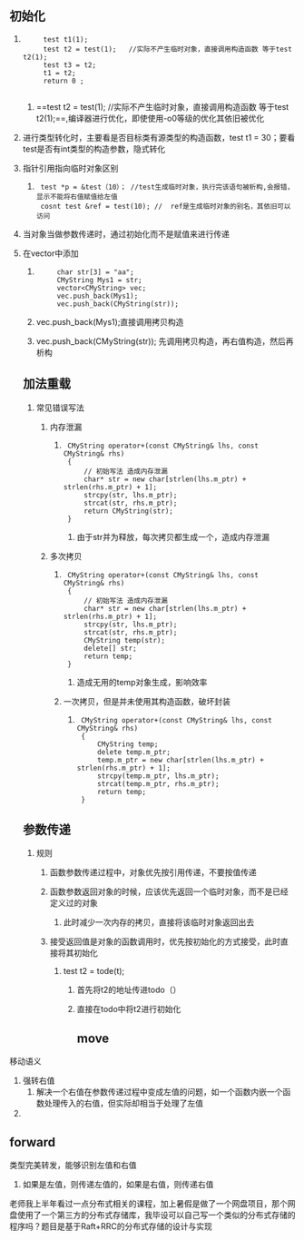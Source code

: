 ## 初始化

1. ```
    	test t1(1);
    	test t2 = test(1);   //实际不产生临时对象，直接调用构造函数 等于test t2(1);
    	test t3 = t2;
    	t1 = t2;
    	return 0 ;
    
    ```

    1. ==test t2 = test(1);   //实际不产生临时对象，直接调用构造函数 等于test t2(1);==,编译器进行优化，即使使用-o0等级的优化其依旧被优化

2. 进行类型转化时，主要看是否目标类有源类型的构造函数，test t1 = 30；要看test是否有int类型的构造参数，隐式转化

3. 指针引用指向临时对象区别

    1. ```
        test *p = &test（10）； //test生成临时对象，执行完该语句被析构,会报错，显示不能将右值赋值给左值
        cosnt test &ref = test(10); //  ref是生成临时对象的别名，其依旧可以访问
        ```

        

4. 当对象当做参数传递时，通过初始化而不是赋值来进行传递

5. 在vector中添加

    1. ```
        	char str[3] = "aa";
        	CMyString Mys1 = str;
        	vector<CMyString> vec;
        	vec.push_back(Mys1);
        	vec.push_back(CMyString(str));
        ```

        

    2. vec.push_back(Mys1);直接调用拷贝构造

    3. vec.push_back(CMyString(str)); 先调用拷贝构造，再右值构造，然后再析构

        

    ## 加法重载

    1. 常见错误写法

        1. 内存泄漏

            1. ```
                CMyString operator+(const CMyString& lhs, const CMyString& rhs)
                {
                	// 初始写法 造成内存泄漏
                	char* str = new char[strlen(lhs.m_ptr) + strlen(rhs.m_ptr) + 1];
                	strcpy(str, lhs.m_ptr);
                	strcat(str, rhs.m_ptr);
                	return CMyString(str);
                }
                ```

                1. 由于str并为释放，每次拷贝都生成一个，造成内存泄漏

        2. 多次拷贝

            1. ```
                CMyString operator+(const CMyString& lhs, const CMyString& rhs)
                {
                	// 初始写法 造成内存泄漏
                	char* str = new char[strlen(lhs.m_ptr) + strlen(rhs.m_ptr) + 1];
                	strcpy(str, lhs.m_ptr);
                	strcat(str, rhs.m_ptr);
                	CMyString temp(str);
                	delete[] str;
                	return temp;
                }
                ```

                1. 造成无用的temp对象生成，影响效率

            2. 一次拷贝，但是并未使用其构造函数，破坏封装

                1. ```
                    CMyString operator+(const CMyString& lhs, const CMyString& rhs)
                    {
                    	CMyString temp;
                    	delete temp.m_ptr;
                    	temp.m_ptr = new char[strlen(lhs.m_ptr) + strlen(rhs.m_ptr) + 1];
                    	strcpy(temp.m_ptr, lhs.m_ptr);
                    	strcat(temp.m_ptr, rhs.m_ptr);
                    	return temp;
                    }
                    ```

                    

    

    

    

    ## 参数传递

    1. 规则

        1. 函数参数传递过程中，对象优先按引用传递，不要按值传递

        2. 函数参数返回对象的时候，应该优先返回一个临时对象，而不是已经定义过的对象

            1. 此时减少一次内存的拷贝，直接将该临时对象返回出去

        3. 接受返回值是对象的函数调用时，优先按初始化的方式接受，此时直接将其初始化

            1. test t2 = tode(t);

                1. 首先将t2的地址传进todo（）

                2. 直接在todo中将t2进行初始化

                    ## move

移动语义

1. 强转右值
    1. 解决一个右值在参数传递过程中变成左值的问题，如一个函数内嵌一个函数处理传入的右值，但实际却相当于处理了左值
2. 

## forward

类型完美转发，能够识别左值和右值

1. 如果是左值，则传递左值的，如果是右值，则传递右值



老师我上半年看过一点分布式相关的课程，加上暑假是做了一个网盘项目，那个网盘使用了一个第三方的分布式存储库，我毕设可以自己写一个类似的分布式存储的程序吗？题目是基于Raft+RRC的分布式存储的设计与实现